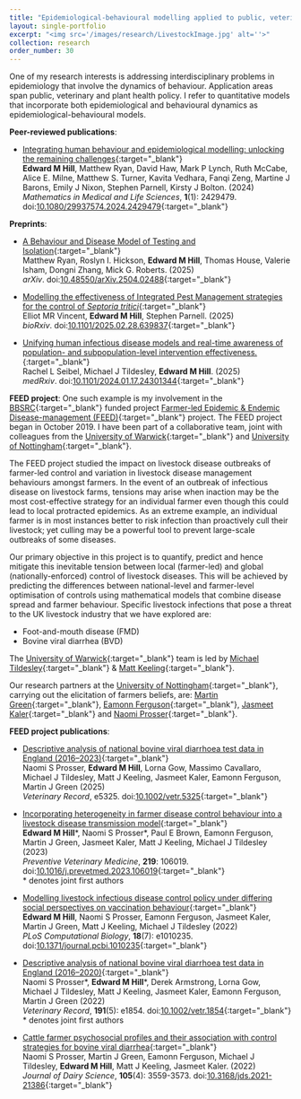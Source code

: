 ```yaml
---
title: "Epidemiological-behavioural modelling applied to public, veterinary and plant health"
layout: single-portfolio
excerpt: "<img src='/images/research/LivestockImage.jpg' alt=''>"
collection: research
order_number: 30
---
```


[UoW_link]: https://warwick.ac.uk
[UoN_link]: https://www.nottingham.ac.uk
[UoB_link]: http://www.bristol.ac.uk/?_ga=2.105614851.1683428592.1570613522-1574469779.1562059487

[BBSRC_link]: https://bbsrc.ukri.org

[FEED_link]: https://feed.warwick.ac.uk

[MT_link]: https://warwick.ac.uk/fac/sci/lifesci/people/mtildesley/
[MK_link]: https://www2.warwick.ac.uk/fac/sci/maths/people/staff/matt_keeling/
[EBP_link]: https://www.bristol.ac.uk/people/person/Ellen-Brooks%20Pollock-9ffd9ff9-0949-49c4-97f7-bae51aa23d51/
[MG_link]: https://www.nottingham.ac.uk/vet/people/martin.green
[EF_link]: https://www.nottingham.ac.uk/news/expertiseguide/psychology/professor-eamonn-ferguson.aspx
[JK_link]: https://www.nottingham.ac.uk/news/expertiseguide/veterinary-medicine-science/dr-jasmeet-kaler.aspx
[NP_link]: https://www.nottingham.ac.uk/research/groups/biobank/people/naomi.prosser

One of my research interests is addressing interdisciplinary problems in epidemiology that involve the dynamics of behaviour. Application areas span public, veterinary and plant health policy. I refer to quantitative models that incorporate both epidemiological and behavioural dynamics as epidemiological-behavioural models.

**Peer-reviewed publications**:
* [Integrating human behaviour and epidemiological modelling: unlocking the remaining challenges](https://www.tandfonline.com/doi/full/10.1080/29937574.2024.2429479){:target="_blank"}<br/>
**Edward M Hill**, Matthew Ryan, David Haw, Mark P Lynch, Ruth McCabe, Alice E. Milne, Matthew S. Turner, Kavita Vedhara, Fanqi Zeng, Martine J Barons, Emily J Nixon, Stephen Parnell, Kirsty J Bolton. (2024)<br/>
*Mathematics in Medical and Life Sciences*, **1**(1): 2429479. doi:[10.1080/29937574.2024.2429479](https://doi.org/10.1080/29937574.2024.2429479){:target="_blank"}<br/>

**Preprints**:
* [A Behaviour and Disease Model of Testing and Isolation](https://arxiv.org/abs/2504.02488){:target="_blank"}<br/>
Matthew Ryan, Roslyn I. Hickson, **Edward M Hill**, Thomas House, Valerie Isham, Dongni Zhang, Mick G. Roberts. (2025)<br/>
*arXiv*. doi:[10.48550&#47;arXiv.2504.02488](https://doi.org/10.48550/arXiv.2504.02488){:target="_blank"}<br/>

* [Modelling the effectiveness of Integrated Pest Management strategies for the control of *Septoria tritici*](https://www.biorxiv.org/content/10.1101/2025.02.28.639837){:target="_blank"}<br/>
Elliot MR Vincent, **Edward M Hill**, Stephen Parnell. (2025)<br/>
*bioRxiv*. doi:[10.1101&#47;2025.02.28.639837](https://doi.org/10.1101/2025.02.28.639837){:target="_blank"}<br/>

* [Unifying human infectious disease models and real-time awareness of population- and subpopulation-level intervention effectiveness.](https://www.medrxiv.org/content/10.1101/2024.01.17.24301344){:target="_blank"}<br/>
Rachel L Seibel, Michael J Tildesley, **Edward M Hill**. (2025)<br/>
*medRxiv*. doi:[10.1101&#47;2024.01.17.24301344](https://doi.org/10.1101/2024.01.17.24301344){:target="_blank"}<br/>

**FEED project**:
One such example is my involvement in the [BBSRC][BBSRC_link]{:target="_blank"} funded project [Farmer-led Epidemic & Endemic Disease-management (FEED)][FEED_link]{:target="_blank"} project. The FEED project began in October 2019. I have been part of a collaborative team, joint with colleagues from the [University of Warwick][UoW_link]{:target="_blank"} and [University of Nottingham][UoN_link]{:target="_blank"}.

The FEED project studied the impact on livestock disease outbreaks of farmer-led control and variation in livestock disease management behaviours amongst farmers. In the event of an outbreak of infectious disease on livestock farms, tensions may arise when inaction may be the most cost-effective strategy for an individual farmer even though this could lead to local protracted epidemics. As an extreme example, an individual farmer is in most instances better to risk infection than proactively cull their livestock; yet culling may be a powerful tool to prevent large-scale outbreaks of some diseases.

Our primary objective in this project is to quantify, predict and hence mitigate this inevitable tension between local (farmer-led) and global (nationally-enforced) control of livestock diseases. This will be achieved by predicting the differences between national-level and farmer-level optimisation of controls using mathematical models that combine disease spread and farmer behaviour. Specific livestock infections that pose a threat to the UK livestock industry that we have explored are:

* Foot-and-mouth disease (FMD)
* Bovine viral diarrhea (BVD)

The [University of Warwick][UoW_link]{:target="_blank"} team is led by [Michael Tildesley][MT_link]{:target="_blank"} & [Matt Keeling][MK_link]{:target="_blank"}.

Our research partners at the [University of Nottingham][UoN_link]{:target="_blank"}, carrying out the elicitation of farmers beliefs, are: [Martin Green][MG_link]{:target="_blank"}, [Eamonn Ferguson][EF_link]{:target="_blank"}, [Jasmeet Kaler][JK_link]{:target="_blank"} and [Naomi Prosser][NP_link]{:target="_blank"}.

**FEED project publications**:
* [Descriptive analysis of national bovine viral diarrhoea test data in England (2016–2023)](https://bvajournals.onlinelibrary.wiley.com/doi/10.1002/vetr.5325){:target="_blank"}<br/>
Naomi S Prosser, **Edward M Hill**, Lorna Gow, Massimo Cavallaro, Michael J Tildesley, Matt J Keeling, Jasmeet Kaler, Eamonn Ferguson, Martin J Green (2025)<br/>
*Veterinary Record*, e5325. doi:[10.1002/vetr.5325](https://doi.org/10.1002/vetr.5325){:target="_blank"}<br/>

* [Incorporating heterogeneity in farmer disease control behaviour into a livestock disease transmission model](https://www.sciencedirect.com/science/article/pii/S0167587723001836){:target="_blank"}<br/>
**Edward M Hill**\*, Naomi S Prosser\*, Paul E Brown, Eamonn Ferguson, Martin J Green, Jasmeet Kaler, Matt J Keeling, Michael J Tildesley (2023)<br/>
*Preventive Veterinary Medicine*, **219**: 106019. doi:[10.1016/j.prevetmed.2023.106019](https://doi.org/10.1016/j.prevetmed.2023.106019){:target="_blank"}<br/>
\* denotes joint first authors

* [Modelling livestock infectious disease control policy under differing social perspectives on vaccination behaviour][vacc_behaviour_generic_model_paper]{:target="_blank"}<br/>
**Edward M Hill**, Naomi S Prosser, Eamonn Ferguson, Jasmeet Kaler, Martin J Green, Matt J Keeling, Michael J Tildesley (2022)<br/>
*PLoS Computational Biology*, **18**(7): e1010235.  
doi:[10.1371/journal.pcbi.1010235][vacc_behaviour_generic_model_doi]{:target="_blank"}

* [Descriptive analysis of national bovine viral diarrhoea test data in England (2016–2020)][BVD_data_paper]{:target="_blank"}<br/>
Naomi S Prosser\*, **Edward M Hill**\*, Derek Armstrong, Lorna Gow, Michael J Tildesley, Matt J Keeling, Jasmeet Kaler, Eamonn Ferguson, Martin J Green (2022)<br/>
*Veterinary Record*, **191**(5): e1854. doi:[10.1002/vetr.1854][BVD_data_doi]{:target="_blank"}<br/>
\* denotes joint first authors

* [Cattle farmer psychosocial profiles and their association with control strategies for bovine viral diarrhea](https://www.journalofdairyscience.org/article/S0022-0302(22)00053-4/fulltext){:target="_blank"}<br/>
Naomi S Prosser, Martin J Green, Eamonn Ferguson, Michael J Tildesley, **Edward M Hill**, Matt J Keeling, Jasmeet Kaler. (2022)<br/>
*Journal of Dairy Science*, **105**(4): 3559-3573. doi:[10.3168/jds.2021-21386](https://doi.org/10.3168/jds.2021-21386){:target="_blank"}<br/>

[vacc_behaviour_generic_model_paper]: https://doi.org/10.1371/journal.pcbi.1010235
[vacc_behaviour_generic_model_doi]: https://doi.org/10.1371/journal.pcbi.1010235

[BVD_data_paper]: https://bvajournals.onlinelibrary.wiley.com/doi/full/10.1002/vetr.1854
[BVD_data_doi]: https://doi.org/10.1002/vetr.1854
